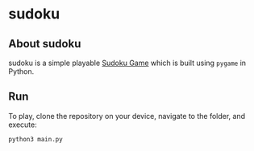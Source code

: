 # sudoku

## About sudoku

sudoku is a simple playable [Sudoku Game](https://en.wikipedia.org/wiki/Sudoku) which is built using `pygame` in Python.

## Run

To play, clone the repository on your device, navigate to the folder, and execute:

```
python3 main.py
```

